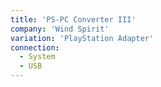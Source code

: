 ```yaml
---
title: 'PS-PC Converter III'
company: 'Wind Spirit'
variation: 'PlayStation Adapter'
connection:
  - System
  - USB
---
```

